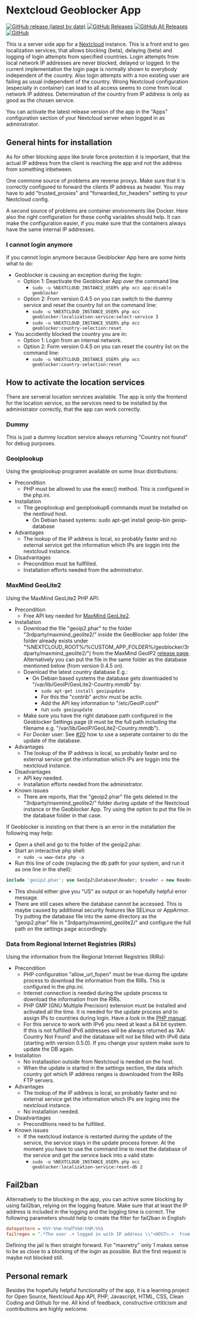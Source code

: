 # Nextcloud Geoblocker App

[![GitHub release (latest by date)](https://img.shields.io/github/v/release/homeitadmin/nextcloud_geoblocker)](https://github.com/HomeITAdmin/nextcloud_geoblocker/releases)
[![GitHub Releases](https://img.shields.io/github/downloads/homeitadmin/nextcloud_geoblocker/latest/total)](https://github.com/HomeITAdmin/nextcloud_geoblocker/releases)
[![GitHub All Releases](https://img.shields.io/github/downloads/homeitadmin/nextcloud_geoblocker/total)](https://github.com/HomeITAdmin/nextcloud_geoblocker/releases)
[![GitHub](https://img.shields.io/github/license/homeitadmin/nextcloud_geoblocker)](https://github.com/HomeITAdmin/nextcloud_geoblocker/blob/master/COPYING)

This is a server side app for a [Nextcloud](https://nextcloud.com/) instance.
This is a front end to geo localization services, that allows blocking (beta),
delaying (beta) and logging of login attempts from specified countries.
Login attempts from local network IP addresses are never blocked, delayed or logged.
In the current implementation the login page is normally shown to everybody independent
of the country. Also login attempts with a non existing user are failing as usual
independent of the country.
Wrong Nextcloud configuration (especially in container) can lead to all access
seems to come from local network IP address.
Determination of the country from IP address is only as good as the chosen service.

You can activate the latest release version of the app in the "Apps" configuration
section of your Nextcloud server when logged in as administrator.

## General hints for installation

As for other blocking apps like brute force protection it is important, that the
actual IP address from the client is reaching the app and not the address from
something inbetween.

One commone source of problems are reverse proxys. Make sure that it is correctly
configured to forward the clients IP address as header. You may have to add
"trusted_proxies" and "forwarded_for_headers" setting to your Nextcloud config.

A second source of problems are container environments like Docker. Here also the
right configuration for these config variables should help. It can make the
configuration easier, if you make sure that the containers always have the same
internal IP addresses.

### I cannot login anymore

If you cannot login anymore because Geoblocker App here are some hints what to do:

- Geoblocker is causing an exception during the login:
  - Option 1: Deactivate the Geoblocker App over the command line
    - `sudo -u %NEXTCLOUD_INSTANCE_USER% php occ app:disable geoblocker`
  - Option 2: From version 0.4.5 on you can switch to the dummy service and reset
    the country list on the command line:
    - `sudo -u %NEXTCLOUD_INSTANCE_USER% php occ
      geoblocker:localization-service:select-service 3`
    - `sudo -u %NEXTCLOUD_INSTANCE_USER% php occ geoblocker:country-selection:reset`
- You accidently blocked the country you are in:
  - Option 1: Login from an internal network.
  - Option 2: Form version 0.4.5 on you can reset the country list on the command
    line:
    - `sudo -u %NEXTCLOUD_INSTANCE_USER% php occ geoblocker:country-selection:reset`

## How to activate the location services

There are serveral location services available. The app is only the frontend for
the location service, so the services need to be installed by the administrator
correctly, that the app can work correctly.

### Dummy

This is just a dummy location service always returning "Country not found"
for debug purposes.

### Geoiplookup

Using the geoiplookup programm available on some linux distributions:

- Precondition
  - PHP must be allowed to use the exec() method. This is configured in the
  php.ini.
- Installation
  - The geoiplookup and geoiplookup6 commands must be installed on the nextloud
  host.
    - On Debian based systems: sudo apt-get install geoip-bin geoip-database
- Advantages
  - The lookup of the IP address is local, so probably faster and no external
  service get the information which IPs are loggin into the nextcloud instance.
- Disadvantages
  - Precondition must be fullfilled.
  - Installation efforts needed from the administrator.

### MaxMind GeoLite2

Using the MaxMind GeoLite2 PHP API:

- Precondition
  - Free API key needed for
  [MaxMind GeoLite2](https://www.maxmind.com/en/geolite2/signup).
- Installation
  - Download the file "geoip2.phar" to the folder "3rdparty/maxmind_geolite2/"
  inside the GeoBlocker app folder (the folder already exists under
  "%NEXTCLOUD_ROOT%/%CUSTOM_APP_FOLDER%/geoblocker/3rdparty/maxmind_geolite2/")
  from the MaxMind GeoIP2
  [release page](https://github.com/maxmind/GeoIP2-php/releases).
  Alternatively you can put the file in the same folder as the database mentioned
  below (from version 0.4.5 on).
  - Download the latest country database E.g.:
    - On Debian based systems the database gets downloaded to
    "/var/lib/GeoIP/GeoLite2-Country.mmdb" by:
      - `sudo apt-get install geoipupdate`
      - For this the "contrib" archiv must be activ.
      - Add the API key information to "/etc/GeoIP.conf"
      - run `sudo geoipupdate`
  - Make sure you have the right database path configured in the Geoblocker Settings
  page (it must be the full path including the filename e.g. "/var/lib/GeoIP/GeoLite2-Country.mmdb").
  - For Docker user: See
  [#20](https://github.com/HomeITAdmin/nextcloud_geoblocker/issues/20)
  how to use a seperate container to do the update of the database.
- Advantages
  - The lookup of the IP address is local, so probably faster and no external
  service get the information which IPs are loggin into the nextcloud instance.
- Disadvantages
  - API key needed.
  - Installation efforts needed from the administrator.
- Known issues
  - There are reports, that the "geoip2.phar" file gets deleted in the
    "3rdparty/maxmind_geolite2/" folder during update of the Nextcloud
    instance or the Geoblocker App. Try using the option to put the
    file in the database folder in that case.

If Geoblocker is insisting on that there is an error in the installation the following
may help:

- Open a shell and go to the folder of the geoip2.phar.
- Start an interactive php shell:
  - `sudo -u www-data php -a`
- Run this line of code (replacing the db path for your system, and run it as one
  line in the shell):

```php
include 'geoip2.phar'; use GeoIp2\Database\Reader; $reader = new Reader('%ABSOLUT_PATH_TO_DB%'); print($reader->country('24.165.23.67')->country->isoCode);
```

- This should either give you "US" as output or an hopefully helpful error message.
- There are still cases where the database cannot be accessed. This is maybe caused
  by additional security features like SELinux or AppArmor. Try putting the database
  file into the same directory as the "geoip2.phar" file in "3rdparty/maxmind_geolite2/"
  and configure the full path on the settings page accordingly.

### Data from Regional Internet Registries (RIRs)

Using the information from the Regional Internet Registries (RIRs):

- Precondition
  - PHP configuration "allow_url_fopen" must be true during the update process to
  download the information from the RIRs. This is configured in the php.ini.
  - Internet connection is needed during the update process to download the
  information from the RIRs.
  - PHP GMP (GNU Multiple Precision) extension must be installed and activated all
  the time. It is needed for the update process and to assign IPs to countries
  during login. Have a look in the
  [PHP manual](https://www.php.net/manual/en/book.gmp.php).
  - For this service to work with IPv6 you need at least a 64 bit system. If this
  is not fulfilled IPv6 addresses will be always returned as 'AA: Country Not Found'
  and the database will not be filled with IPv6 data (starting with version 0.5.0).
  If you change your system make sure to update the DB again.
- Installation
  - No installastion outside from Nextcloud is needed on the host.
  - When the update is started in the settings section, the data which country got
  which IP address ranges is downloaded from the RIRs FTP servers.
- Advantages
  - The lookup of the IP address is local, so probably faster and no external
  service get the information which IPs are loging into the nextcloud instance.
  - No installation needed.
- Disadvantages
  - Preconditions need to be fulfilled.
- Known issues
  - If the nextcloud instance is restarted during the update of the service, the
  service stays in the update process forever. At the moment you have to use the
  command line to reset the database of the service and get the service back into
  a valid state:
    - `sudo -u %NEXTCLOUD_INSTANCE_USER% php occ
    geoblocker:localization-service:reset-db 2`

## Fail2ban

Alternatively to the blocking in the app, you can achive some blocking by using
fail2ban, relying on the logging feature. Make sure that at least the IP address
is included in the logging and the logging time is correct. The following
parameters should help to create the filter for fail2ban in English:

```cfg
datepattern = %%Y-%%m-%%dT%%H:%%M:%%S
failregex = ^.*The user .+ logged in with IP address \\"<HOST>.+  from blocked country .+$
```

Defining the jail is then straight forward. For "maxretry" only 1 makes sense to
be as close to a blocking of the login as possible. But the first request is
maybe not blocked still.

## Personal remark

Besides the hopefully helpful functionality of the app, it is a learning project
for Open Source, Nextcloud App API, PHP, Javascript, HTML, CSS, Clean Coding and
Github for me. All kind of feedback, constructive crtiticism and contributions are
highly welcome.

